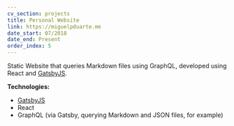 ```yaml
---
cv_section: projects
title: Personal Website
link: https://miguelpduarte.me
date_start: 07/2018
date_end: Present
order_index: 5
---
```


Static Website that queries Markdown files using GraphQL, developed using React and [GatsbyJS](https://gatsbyjs.org).

**Technologies:**

- [GatsbyJS](https://gatsbyjs.org)
- React
- GraphQL (via Gatsby, querying Markdown and JSON files, for example)